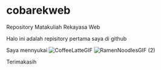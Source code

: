 # cobarekweb
Repository Matakuliah Rekayasa Web

Halo ini adalah repisitory pertama saya di github

Saya mennyukai  ![CoffeeLatteGIF](https://user-images.githubusercontent.com/93078587/190958887-1061164f-17f9-4b65-95d8-b92583832d0a.gif)
![RamenNoodlesGIF (2)](https://user-images.githubusercontent.com/93078587/190958942-1baae8e0-6511-48c2-92ce-883adfef7b96.gif)

Terimakasih
